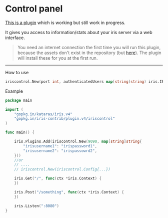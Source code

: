 # Control panel

[This is a plugin](https://github.com/iris-contrib/plugin/tree/4.0.0/iriscontrol) which is working but still work in progress.

It gives you access to information/stats about your iris server via a web interface.
> You need an internet connection the first time you will run this plugin, because the assets don't exist in the repository (but [here](https://github.com/iris-contrib/iris-control-assets/tree/4.0.0)). The plugin will install these for you at the first run.

-----

How to use
```go
iriscontrol.New(port int, authenticatedUsers map[string]string) iris.IPlugin
```

Example

```go
package main

import (
    "gopkg.in/kataras/iris.v4"
    "gopkg.in/iris-contrib/plugin.v4/iriscontrol"
)

func main() {

    iris.Plugins.Add(iriscontrol.New(9090, map[string]string{
        "irisusername1": "irispassword1",
        "irisusername2": "irispassowrd2",
    }))
    //or
    // ....
    // iriscontrol.New(iriscontrol.Config{...})

    iris.Get("/", func(ctx *iris.Context) {
    })

    iris.Post("/something", func(ctx *iris.Context) {
    })

    iris.Listen(":8080")
}

```
